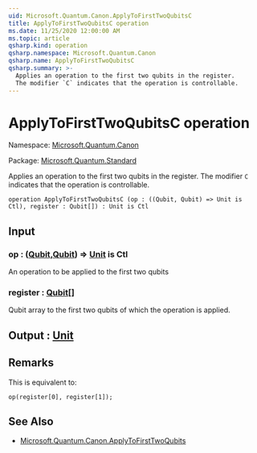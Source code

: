 ```yaml
---
uid: Microsoft.Quantum.Canon.ApplyToFirstTwoQubitsC
title: ApplyToFirstTwoQubitsC operation
ms.date: 11/25/2020 12:00:00 AM
ms.topic: article
qsharp.kind: operation
qsharp.namespace: Microsoft.Quantum.Canon
qsharp.name: ApplyToFirstTwoQubitsC
qsharp.summary: >-
  Applies an operation to the first two qubits in the register.
  The modifier `C` indicates that the operation is controllable.
---
```


# ApplyToFirstTwoQubitsC operation

Namespace: [Microsoft.Quantum.Canon](xref:Microsoft.Quantum.Canon)

Package: [Microsoft.Quantum.Standard](https://nuget.org/packages/Microsoft.Quantum.Standard)


Applies an operation to the first two qubits in the register.The modifier `C` indicates that the operation is controllable.

```qsharp
operation ApplyToFirstTwoQubitsC (op : ((Qubit, Qubit) => Unit is Ctl), register : Qubit[]) : Unit is Ctl
```


## Input

### op : ([Qubit](xref:microsoft.quantum.concepts.the-qubit),[Qubit](xref:microsoft.quantum.concepts.the-qubit)) => [Unit](xref:microsoft.quantum.user-guide.language.types)  is Ctl

An operation to be applied to the first two qubits


### register : [Qubit](xref:microsoft.quantum.concepts.the-qubit)[]

Qubit array to the first two qubits of which the operation is applied.



## Output : [Unit](xref:microsoft.quantum.user-guide.language.types)



## Remarks

This is equivalent to:```qsharpop(register[0], register[1]);```

## See Also

- [Microsoft.Quantum.Canon.ApplyToFirstTwoQubits](xref:Microsoft.Quantum.Canon.ApplyToFirstTwoQubits)